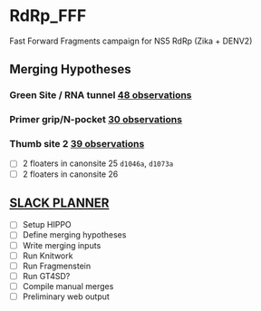# RdRp_FFF
Fast Forward Fragments campaign for NS5 RdRp (Zika + DENV2)

## Merging Hypotheses

### Green Site / RNA tunnel [48 observations](https://fragalysis.diamond.ac.uk/viewer/react/projects/140/133)

### Primer grip/N-pocket [30 observations](https://fragalysis.diamond.ac.uk/viewer/react/projects/141/134)

### Thumb site 2 [39 observations](https://fragalysis.diamond.ac.uk/viewer/react/projects/142/135)

- [ ] 2 floaters in canonsite 25 `d1046a`, `d1073a`
- [ ] 2 floaters in canonsite 26

## [SLACK PLANNER](https://xchem-workspace.slack.com/lists/T01MX6021AR/F07SNQ7N7QD)

- [ ] Setup HIPPO
- [ ] Define merging hypotheses
- [ ] Write merging inputs
- [ ] Run Knitwork
- [ ] Run Fragmenstein
- [ ] Run GT4SD?
- [ ] Compile manual merges
- [ ] Preliminary web output
